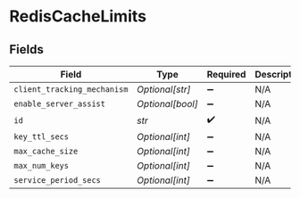 # RedisCacheLimits


## Fields

| Field                       | Type                        | Required                    | Description                 |
| --------------------------- | --------------------------- | --------------------------- | --------------------------- |
| `client_tracking_mechanism` | *Optional[str]*             | :heavy_minus_sign:          | N/A                         |
| `enable_server_assist`      | *Optional[bool]*            | :heavy_minus_sign:          | N/A                         |
| `id`                        | *str*                       | :heavy_check_mark:          | N/A                         |
| `key_ttl_secs`              | *Optional[int]*             | :heavy_minus_sign:          | N/A                         |
| `max_cache_size`            | *Optional[int]*             | :heavy_minus_sign:          | N/A                         |
| `max_num_keys`              | *Optional[int]*             | :heavy_minus_sign:          | N/A                         |
| `service_period_secs`       | *Optional[int]*             | :heavy_minus_sign:          | N/A                         |